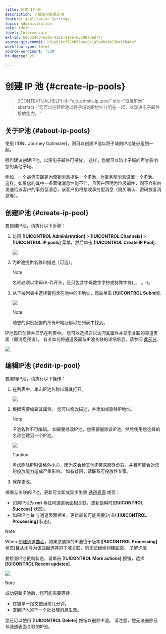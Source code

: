```yaml
---
title: 创建 IP 池
description: 了解如何管理IP池
feature: Application Settings
topic: Administration
role: Admin
level: Intermediate
exl-id: 606334c3-e3e6-41c1-a10e-63508a3ed747
source-git-commit: b31eb2bcf52bb57aec8e145ad8e94790a1fb44bf
workflow-type: tm+mt
source-wordcount: '530'
ht-degree: 2%

---
```


# 创建 IP 池 {#create-ip-pools}

>[!CONTEXTUALHELP]
>id="ajo_admin_ip_pool"
>title="设置IP池"
>abstract="您可以创建IP池以将子域的IP地址分组在一起，以改进电子邮件投放能力。"

## 关于IP池 {#about-ip-pools}

使用 [!DNL Journey Optimizer]，则可以创建IP池以将子域的IP地址分组到一起。

强烈建议创建IP池，以便电子邮件可投放。 这样，您就可以防止子域的声誉影响您的其他子域。

例如，一个最佳实践是为营销消息提供一个IP池，为事务型消息设置一个IP池。 这样，如果您的其中一条营销消息性能不佳，且客户声明为垃圾邮件，则不会影响发送给该客户的事务型消息，该客户仍将接收事务型消息（购买确认、密码恢复消息等）。

## 创建IP池 {#create-ip-pool}

要创建IP池，请执行以下步骤：

1. 访问 **[!UICONTROL Administration]** > **[!UICONTROL Channels]** > **[!UICONTROL IP pools]** 菜单，然后单击 **[!UICONTROL Create IP Pool]**.

   ![](assets/ip-pool-create.png)

1. 为IP池提供名称和描述（可选）。

   >[!NOTE]
   >
   >名称必须以字母(A-Z)开头，且只包含字母数字字符或特殊字符(_、 ., -)。

1. 从下拉列表中选择要包含在池中的IP地址，然后单击 **[!UICONTROL Submit]**.

   ![](assets/ip-pool-config.png)

   >[!NOTE]
   >
   >随您的实例配置的所有IP地址都可在列表中找到。

IP池现已创建并显示在列表中。 您可以选择它以访问其属性并显示关联的渠道表面（即消息预设）。 有关如何将通道表面与IP池关联的详细信息，请参阅 [此部分](channel-surfaces.md).

![](assets/ip-pool-created.png)

## 编辑IP池 {#edit-ip-pool}

要编辑IP池，请执行以下操作：

1. 在列表中，单击IP池名称以将其打开。

   ![](assets/ip-pool-list.png)

1. 根据需要编辑其属性。 您可以修改描述，并添加或删除IP地址。

   >[!NOTE]
   >
   >IP池名称不可编辑。 如果要修改IP池，您需要删除该IP池，然后使用您选择的名称创建另一个IP池。

   ![](assets/ip-pool-edit.png)

   >[!CAUTION]
   >
   >考虑删除IP时请格外小心，因为这会给其他IP带来额外负载，并且可能会对您的投放能力造成严重影响。 如有疑问，请联系可投放性专家。

1. 保存更改。

根据与关联的IP池，更新可立即或异步生效 [通道表面](channel-surfaces.md) 或否：

* 如果IP池为 **not** 与任何通道表面相关联，更新是瞬时(**[!UICONTROL Success]** 状态)。
* 如果IP池 **is** 与通道表面相关，更新最长可能需要3小时(**[!UICONTROL Processing]** 状态)。

>[!NOTE]
>
>When [创建通道曲面](channel-surfaces.md#create-channel-surface)，如果您选择的IP池位于版本(**[!UICONTROL Processing]** 状态)且从未与为该曲面选择的子域关联，则无法继续创建曲面。 [了解详情](channel-surfaces.md#subdomains-and-ip-pools)

要检查IP池更新状态，请单击 **[!UICONTROL More actions]** 按钮，选择 **[!UICONTROL Recent updates]**.

![](assets/ip-pool-recent-update.png)

>[!NOTE]
>
>成功更新IP池后，您可能需要等待：
>* 在被单一报文使用前几分钟，
>* 直到IP池的下一个批处理消息生效。


您还可以使用 **[!UICONTROL Delete]** 按钮以删除IP池。 请注意，您无法删除已与通道表面关联的IP池。


